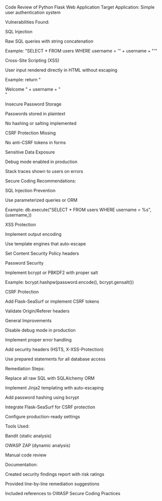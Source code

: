 Code Review of Python Flask Web Application
Target Application: Simple user authentication system

Vulnerabilities Found:

SQL Injection

Raw SQL queries with string concatenation

Example: "SELECT * FROM users WHERE username = '" + username + "'"

Cross-Site Scripting (XSS)

User input rendered directly in HTML without escaping

Example: return "<div>Welcome " + username + "</div>"

Insecure Password Storage

Passwords stored in plaintext

No hashing or salting implemented

CSRF Protection Missing

No anti-CSRF tokens in forms

Sensitive Data Exposure

Debug mode enabled in production

Stack traces shown to users on errors

Secure Coding Recommendations:

SQL Injection Prevention

Use parameterized queries or ORM

Example: db.execute("SELECT * FROM users WHERE username = %s", (username,))

XSS Protection

Implement output encoding

Use template engines that auto-escape

Set Content Security Policy headers

Password Security

Implement bcrypt or PBKDF2 with proper salt

Example: bcrypt.hashpw(password.encode(), bcrypt.gensalt())

CSRF Protection

Add Flask-SeaSurf or implement CSRF tokens

Validate Origin/Referer headers

General Improvements

Disable debug mode in production

Implement proper error handling

Add security headers (HSTS, X-XSS-Protection)

Use prepared statements for all database access

Remediation Steps:

Replace all raw SQL with SQLAlchemy ORM

Implement Jinja2 templating with auto-escaping

Add password hashing using bcrypt

Integrate Flask-SeaSurf for CSRF protection

Configure production-ready settings

Tools Used:

Bandit (static analysis)

OWASP ZAP (dynamic analysis)

Manual code review

Documentation:

Created security findings report with risk ratings

Provided line-by-line remediation suggestions

Included references to OWASP Secure Coding Practices
